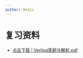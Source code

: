```yaml
---
author: HeZzz
---
```


# 复习资料

- [点击下载 | Verilog答题与解析.pdf](https://cs-speedrun.github.io/cs-speedrun-documents/%E6%95%B0%E7%94%B5%EF%BC%88%E7%90%86%E8%AE%BA%E5%8F%8A%E5%AE%9E%E9%AA%8C%E6%9C%89%E4%B8%93%E9%97%A8%E7%BE%A4522961034%EF%BC%89/%E5%A4%8D%E4%B9%A0%E8%B5%84%E6%96%99/Verilog%E7%AD%94%E9%A2%98%E4%B8%8E%E8%A7%A3%E6%9E%90.pdf)